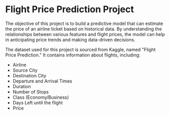 # Flight Price Prediction Project

The objective of this project is to build a predictive model that can estimate the price of an airline ticket based on historical data. By understanding the relationships between various features and flight prices, the model can help in anticipating price trends and making data-driven decisions.


The dataset used for this project is sourced from Kaggle, named "Flight Price Prediction." It contains information about flights, including:
- Airline
- Source City
- Destination City
- Departure and Arrival Times
- Duration
- Number of Stops
- Class (Economy/Business)
- Days Left until the flight
- Price